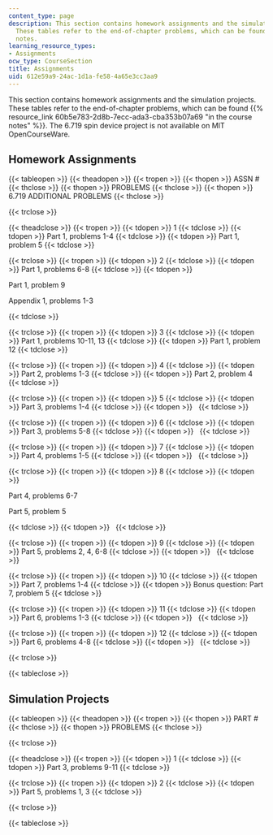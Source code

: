 ```yaml
---
content_type: page
description: This section contains homework assignments and the simulation projects.
  These tables refer to the end-of-chapter problems, which can be found in the course
  notes.
learning_resource_types:
- Assignments
ocw_type: CourseSection
title: Assignments
uid: 612e59a9-24ac-1d1a-fe58-4a65e3cc3aa9
---
```


This section contains homework assignments and the simulation projects. These tables refer to the end-of-chapter problems, which can be found {{% resource_link 60b5e783-2d8b-7ecc-ada3-cba353b07a69 "in the course notes" %}}. The 6.719 spin device project is not available on MIT OpenCourseWare.

Homework Assignments
--------------------

{{< tableopen >}}
{{< theadopen >}}
{{< tropen >}}
{{< thopen >}}
ASSN #
{{< thclose >}}
{{< thopen >}}
PROBLEMS
{{< thclose >}}
{{< thopen >}}
6.719 ADDITIONAL PROBLEMS
{{< thclose >}}

{{< trclose >}}

{{< theadclose >}}
{{< tropen >}}
{{< tdopen >}}
1
{{< tdclose >}}
{{< tdopen >}}
Part 1, problems 1-4
{{< tdclose >}}
{{< tdopen >}}
Part 1, problem 5
{{< tdclose >}}

{{< trclose >}}
{{< tropen >}}
{{< tdopen >}}
2
{{< tdclose >}}
{{< tdopen >}}
Part 1, problems 6-8
{{< tdclose >}}
{{< tdopen >}}


Part 1, problem 9

Appendix 1, problems 1-3


{{< tdclose >}}

{{< trclose >}}
{{< tropen >}}
{{< tdopen >}}
3
{{< tdclose >}}
{{< tdopen >}}
Part 1, problems 10-11, 13
{{< tdclose >}}
{{< tdopen >}}
Part 1, problem 12
{{< tdclose >}}

{{< trclose >}}
{{< tropen >}}
{{< tdopen >}}
4
{{< tdclose >}}
{{< tdopen >}}
Part 2, problems 1-3
{{< tdclose >}}
{{< tdopen >}}
Part 2, problem 4
{{< tdclose >}}

{{< trclose >}}
{{< tropen >}}
{{< tdopen >}}
5
{{< tdclose >}}
{{< tdopen >}}
Part 3, problems 1-4
{{< tdclose >}}
{{< tdopen >}}
 
{{< tdclose >}}

{{< trclose >}}
{{< tropen >}}
{{< tdopen >}}
6
{{< tdclose >}}
{{< tdopen >}}
Part 3, problems 5-8
{{< tdclose >}}
{{< tdopen >}}
 
{{< tdclose >}}

{{< trclose >}}
{{< tropen >}}
{{< tdopen >}}
7
{{< tdclose >}}
{{< tdopen >}}
Part 4, problems 1-5
{{< tdclose >}}
{{< tdopen >}}
 
{{< tdclose >}}

{{< trclose >}}
{{< tropen >}}
{{< tdopen >}}
8
{{< tdclose >}}
{{< tdopen >}}


Part 4, problems 6-7

Part 5, problem 5


{{< tdclose >}}
{{< tdopen >}}
 
{{< tdclose >}}

{{< trclose >}}
{{< tropen >}}
{{< tdopen >}}
9
{{< tdclose >}}
{{< tdopen >}}
Part 5, problems 2, 4, 6-8
{{< tdclose >}}
{{< tdopen >}}
 
{{< tdclose >}}

{{< trclose >}}
{{< tropen >}}
{{< tdopen >}}
10
{{< tdclose >}}
{{< tdopen >}}
Part 7, problems 1-4
{{< tdclose >}}
{{< tdopen >}}
Bonus question: Part 7, problem 5
{{< tdclose >}}

{{< trclose >}}
{{< tropen >}}
{{< tdopen >}}
11
{{< tdclose >}}
{{< tdopen >}}
Part 6, problems 1-3
{{< tdclose >}}
{{< tdopen >}}
 
{{< tdclose >}}

{{< trclose >}}
{{< tropen >}}
{{< tdopen >}}
12
{{< tdclose >}}
{{< tdopen >}}
Part 6, problems 4-8
{{< tdclose >}}
{{< tdopen >}}
 
{{< tdclose >}}

{{< trclose >}}

{{< tableclose >}}

Simulation Projects
-------------------

{{< tableopen >}}
{{< theadopen >}}
{{< tropen >}}
{{< thopen >}}
PART #
{{< thclose >}}
{{< thopen >}}
PROBLEMS
{{< thclose >}}

{{< trclose >}}

{{< theadclose >}}
{{< tropen >}}
{{< tdopen >}}
1
{{< tdclose >}}
{{< tdopen >}}
Part 3, problems 9-11
{{< tdclose >}}

{{< trclose >}}
{{< tropen >}}
{{< tdopen >}}
2
{{< tdclose >}}
{{< tdopen >}}
Part 5, problems 1, 3
{{< tdclose >}}

{{< trclose >}}

{{< tableclose >}}